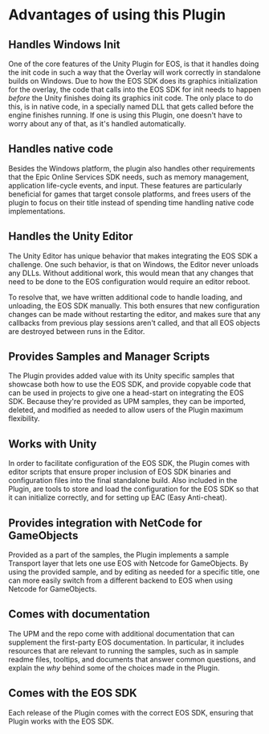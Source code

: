 # Advantages of using this Plugin

## Handles Windows Init
One of the core features of the Unity Plugin for EOS, is that it handles
doing the init code in such a way that the Overlay will work correctly in 
standalone builds on Windows. Due to how the EOS SDK does its graphics initialization 
for the overlay, the code that calls into the EOS SDK for init needs to happen _before_
the Unity finishes doing its graphics init code. The only place to do this, is in native
code, in a specially named DLL that gets called before the engine finishes running. 
If one is using this Plugin, one doesn't have to worry about any of that, as it's handled 
automatically.

## Handles native code
Besides the Windows platform, the plugin also handles other requirements that the 
Epic Online Services SDK needs, such as memory management, application life-cycle events,
and input. These features are particularly beneficial for games that target
console platforms, and frees users of the plugin to focus on their title instead of spending time
handling native code implementations.


## Handles the Unity Editor
The Unity Editor has unique behavior that makes integrating the EOS SDK a challenge.
One such behavior, is that on Windows, the Editor never unloads any DLLs. Without additional work,
this would mean that any changes that need to be done to the EOS configuration would require an
editor reboot.

To resolve that, we have written additional code to handle loading, and unloading, the EOS SDK manually.
This both ensures that new configuration changes can be made without restarting the editor, and makes sure
that any callbacks from previous play sessions aren't called, and that all EOS objects are destroyed between 
runs in the Editor.

## Provides Samples and Manager Scripts
The Plugin provides added value with its Unity specific samples that showcase both how to use the EOS SDK, 
and provide copyable code that can be used in projects to give one a head-start on integrating the EOS SDK. 
Because they're provided as UPM samples, they can be imported, deleted, and modified as needed to 
allow users of the Plugin maximum flexibility.


## Works with Unity
In order to facilitate configuration of the EOS SDK, the Plugin comes with editor scripts that ensure 
proper inclusion of EOS SDK binaries and configuration files into the final standalone build. 
Also included in the Plugin, are tools to store and load the configuration for the EOS SDK so that it can
initialize correctly, and for setting up EAC (Easy Anti-cheat).

## Provides integration with NetCode for GameObjects
Provided as a part of the samples, the Plugin implements a sample Transport layer that lets one use EOS with Netcode for GameObjects.
By using the provided sample, and by editing as needed for a specific title, one can more easily switch from a different 
backend to EOS when using Netcode for GameObjects.

## Comes with documentation
The UPM and the repo come with additional documentation that can supplement the first-party EOS documentation. In particular,
it includes resources that are relevant to running the samples, such as in sample readme files, tooltips, and documents that
answer common questions, and explain the _why_ behind some of the choices made in the Plugin.

## Comes with the EOS SDK
Each release of the Plugin comes with the correct EOS SDK, ensuring that Plugin works with the EOS SDK.

